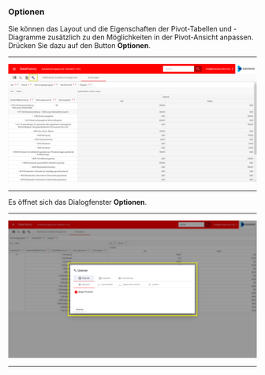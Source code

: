 ### Optionen

Sie können das Layout und die Eigenschaften der Pivot-Tabellen und -Diagramme zusätzlich zu den Möglichkeiten in der Pivot-Ansicht anpassen. Drücken Sie dazu auf den Button **Optionen**.

---
![](/Pictures/Web-Client/Fabrik/Pivot-Ansicht/Optionen/optionen_1.png)

---

Es öffnet sich das Dialogfenster **Optionen**.

---
![](/Pictures/Web-Client/Fabrik/Pivot-Ansicht/Optionen/optionen_2.png)

---